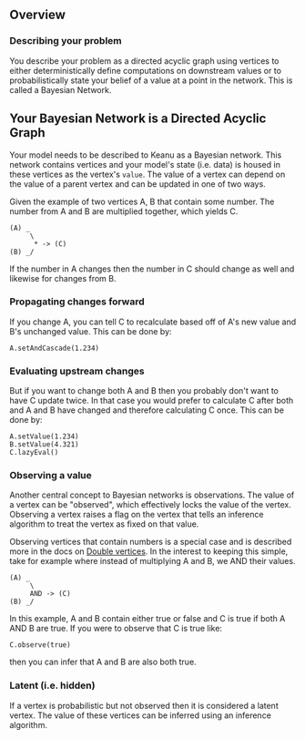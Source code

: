 ## Overview

### Describing your problem

You describe your problem as a directed acyclic graph using vertices to either deterministically define computations on downstream values or to probabilistically state your belief of a value at a point in the network. This is called a Bayesian Network.

## Your Bayesian Network is a Directed Acyclic Graph

Your model needs to be described to Keanu as a Bayesian network. This network contains
vertices and your model's state (i.e. data) is housed in these vertices as the vertex's `value`. 
The value of a vertex can depend on the value of a parent vertex and can be updated in one of
two ways.

Given the example of two vertices A, B that contain some number. The number from A and B are multiplied together,
which yields C.

```
(A) _
     \
      * -> (C)
(B) _/
```

If the number in A changes then the number in C should change as well and likewise for changes from B.

### Propagating changes forward

If you change A, you can tell C to recalculate based off of A's new value and B's unchanged value. 
This can be done by: 

```
A.setAndCascade(1.234)
```

### Evaluating upstream changes

But if you want to change both A and B then you probably don't want to have C update twice. In that
case you would prefer to calculate C after both and A and B have changed and therefore calculating 
C once. This can be done by:

```
A.setValue(1.234)
B.setValue(4.321)
C.lazyEval()
```

### Observing a value

Another central concept to Bayesian networks is observations. The value of a vertex can be "observed", which
effectively locks the value of the vertex. Observing a vertex raises a flag on the vertex that tells an
inference algorithm to treat the vertex as fixed on that value.

Observing vertices that contain numbers is a special case and is described more in the docs on [Double vertices](vertices.md).
In the interest to keeping this simple, take for example where instead of multiplying A and B, we AND their values.

```
(A) _
     \
     AND -> (C)
(B) _/
```

In this example, A and B contain either true or false and C is true if both A AND B are true. If you were to
observe that C is true like:

```
C.observe(true)
```

then you can infer that A and B are also both true.

### Latent (i.e. hidden)

If a vertex is probabilistic but not observed then it is considered a latent vertex. The value of these
vertices can be inferred using an inference algorithm.

